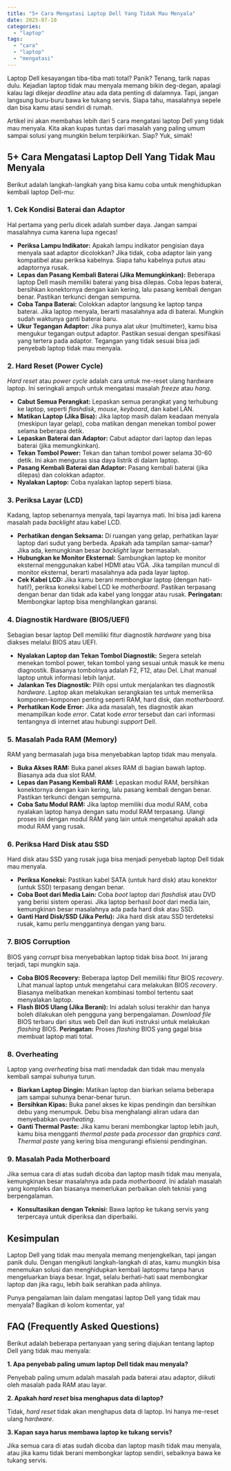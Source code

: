 ```yaml
---
title: "5+ Cara Mengatasi Laptop Dell Yang Tidak Mau Menyala"
date: 2025-07-10
categories: 
  - "laptop"
tags: 
  - "cara"
  - "laptop"
  - "mengatasi"
---
```


Laptop Dell kesayangan tiba-tiba mati total? Panik? Tenang, tarik napas dulu. Kejadian laptop tidak mau menyala memang bikin deg-degan, apalagi kalau lagi dikejar _deadline_ atau ada data penting di dalamnya. Tapi, jangan langsung buru-buru bawa ke tukang servis. Siapa tahu, masalahnya sepele dan bisa kamu atasi sendiri di rumah.

Artikel ini akan membahas lebih dari 5 cara mengatasi laptop Dell yang tidak mau menyala. Kita akan kupas tuntas dari masalah yang paling umum sampai solusi yang mungkin belum terpikirkan. Siap? Yuk, simak!

## 5+ Cara Mengatasi Laptop Dell Yang Tidak Mau Menyala

Berikut adalah langkah-langkah yang bisa kamu coba untuk menghidupkan kembali laptop Dell-mu:

### 1\. Cek Kondisi Baterai dan Adaptor

Hal pertama yang perlu dicek adalah sumber daya. Jangan sampai masalahnya cuma karena lupa ngecas!

- **Periksa Lampu Indikator:** Apakah lampu indikator pengisian daya menyala saat adaptor dicolokkan? Jika tidak, coba adaptor lain yang kompatibel atau periksa kabelnya. Siapa tahu kabelnya putus atau adaptornya rusak.
- **Lepas dan Pasang Kembali Baterai (Jika Memungkinkan):** Beberapa laptop Dell masih memiliki baterai yang bisa dilepas. Coba lepas baterai, bersihkan konektornya dengan kain kering, lalu pasang kembali dengan benar. Pastikan terkunci dengan sempurna.
- **Coba Tanpa Baterai:** Colokkan adaptor langsung ke laptop tanpa baterai. Jika laptop menyala, berarti masalahnya ada di baterai. Mungkin sudah waktunya ganti baterai baru.
- **Ukur Tegangan Adaptor:** Jika punya alat ukur (multimeter), kamu bisa mengukur tegangan output adaptor. Pastikan sesuai dengan spesifikasi yang tertera pada adaptor. Tegangan yang tidak sesuai bisa jadi penyebab laptop tidak mau menyala.

### 2\. Hard Reset (Power Cycle)

_Hard reset_ atau _power cycle_ adalah cara untuk me-reset ulang hardware laptop. Ini seringkali ampuh untuk mengatasi masalah _freeze_ atau _hang_.

- **Cabut Semua Perangkat:** Lepaskan semua perangkat yang terhubung ke laptop, seperti _flashdisk_, _mouse_, _keyboard_, dan kabel LAN.
- **Matikan Laptop (Jika Bisa):** Jika laptop masih dalam keadaan menyala (meskipun layar gelap), coba matikan dengan menekan tombol power selama beberapa detik.
- **Lepaskan Baterai dan Adaptor:** Cabut adaptor dari laptop dan lepas baterai (jika memungkinkan).
- **Tekan Tombol Power:** Tekan dan tahan tombol power selama 30-60 detik. Ini akan menguras sisa daya listrik di dalam laptop.
- **Pasang Kembali Baterai dan Adaptor:** Pasang kembali baterai (jika dilepas) dan colokkan adaptor.
- **Nyalakan Laptop:** Coba nyalakan laptop seperti biasa.

### 3\. Periksa Layar (LCD)

Kadang, laptop sebenarnya menyala, tapi layarnya mati. Ini bisa jadi karena masalah pada _backlight_ atau kabel LCD.

- **Perhatikan dengan Seksama:** Di ruangan yang gelap, perhatikan layar laptop dari sudut yang berbeda. Apakah ada tampilan samar-samar? Jika ada, kemungkinan besar _backlight_ layar bermasalah.
- **Hubungkan ke Monitor Eksternal:** Sambungkan laptop ke monitor eksternal menggunakan kabel HDMI atau VGA. Jika tampilan muncul di monitor eksternal, berarti masalahnya ada pada layar laptop.
- **Cek Kabel LCD:** Jika kamu berani membongkar laptop (dengan hati-hati!), periksa koneksi kabel LCD ke _motherboard_. Pastikan terpasang dengan benar dan tidak ada kabel yang longgar atau rusak. **Peringatan:** Membongkar laptop bisa menghilangkan garansi.

### 4\. Diagnostik Hardware (BIOS/UEFI)

Sebagian besar laptop Dell memiliki fitur diagnostik _hardware_ yang bisa diakses melalui BIOS atau UEFI.

- **Nyalakan Laptop dan Tekan Tombol Diagnostik:** Segera setelah menekan tombol power, tekan tombol yang sesuai untuk masuk ke menu diagnostik. Biasanya tombolnya adalah F2, F12, atau Del. Lihat manual laptop untuk informasi lebih lanjut.
- **Jalankan Tes Diagnostik:** Pilih opsi untuk menjalankan tes diagnostik _hardware_. Laptop akan melakukan serangkaian tes untuk memeriksa komponen-komponen penting seperti RAM, hard disk, dan _motherboard_.
- **Perhatikan Kode Error:** Jika ada masalah, tes diagnostik akan menampilkan kode _error_. Catat kode _error_ tersebut dan cari informasi tentangnya di internet atau hubungi _support_ Dell.

### 5\. Masalah Pada RAM (Memory)

RAM yang bermasalah juga bisa menyebabkan laptop tidak mau menyala.

- **Buka Akses RAM:** Buka panel akses RAM di bagian bawah laptop. Biasanya ada dua slot RAM.
- **Lepas dan Pasang Kembali RAM:** Lepaskan modul RAM, bersihkan konektornya dengan kain kering, lalu pasang kembali dengan benar. Pastikan terkunci dengan sempurna.
- **Coba Satu Modul RAM:** Jika laptop memiliki dua modul RAM, coba nyalakan laptop hanya dengan satu modul RAM terpasang. Ulangi proses ini dengan modul RAM yang lain untuk mengetahui apakah ada modul RAM yang rusak.

### 6\. Periksa Hard Disk atau SSD

Hard disk atau SSD yang rusak juga bisa menjadi penyebab laptop Dell tidak mau menyala.

- **Periksa Koneksi:** Pastikan kabel SATA (untuk hard disk) atau konektor (untuk SSD) terpasang dengan benar.
- **Coba Boot dari Media Lain:** Coba _boot_ laptop dari _flashdisk_ atau DVD yang berisi sistem operasi. Jika laptop berhasil _boot_ dari media lain, kemungkinan besar masalahnya ada pada hard disk atau SSD.
- **Ganti Hard Disk/SSD (Jika Perlu):** Jika hard disk atau SSD terdeteksi rusak, kamu perlu menggantinya dengan yang baru.

### 7\. BIOS Corruption

BIOS yang _corrupt_ bisa menyebabkan laptop tidak bisa _boot_. Ini jarang terjadi, tapi mungkin saja.

- **Coba BIOS Recovery:** Beberapa laptop Dell memiliki fitur BIOS _recovery_. Lihat manual laptop untuk mengetahui cara melakukan BIOS _recovery_. Biasanya melibatkan menekan kombinasi tombol tertentu saat menyalakan laptop.
- **Flash BIOS Ulang (Jika Berani):** Ini adalah solusi terakhir dan hanya boleh dilakukan oleh pengguna yang berpengalaman. _Download_ _file_ BIOS terbaru dari situs web Dell dan ikuti instruksi untuk melakukan _flashing_ BIOS. **Peringatan:** Proses _flashing_ BIOS yang gagal bisa membuat laptop mati total.

### 8\. Overheating

Laptop yang _overheating_ bisa mati mendadak dan tidak mau menyala kembali sampai suhunya turun.

- **Biarkan Laptop Dingin:** Matikan laptop dan biarkan selama beberapa jam sampai suhunya benar-benar turun.
- **Bersihkan Kipas:** Buka panel akses ke kipas pendingin dan bersihkan debu yang menumpuk. Debu bisa menghalangi aliran udara dan menyebabkan _overheating_.
- **Ganti Thermal Paste:** Jika kamu berani membongkar laptop lebih jauh, kamu bisa mengganti _thermal paste_ pada _processor_ dan _graphics card_. _Thermal paste_ yang kering bisa mengurangi efisiensi pendinginan.

### 9\. Masalah Pada Motherboard

Jika semua cara di atas sudah dicoba dan laptop masih tidak mau menyala, kemungkinan besar masalahnya ada pada _motherboard_. Ini adalah masalah yang kompleks dan biasanya memerlukan perbaikan oleh teknisi yang berpengalaman.

- **Konsultasikan dengan Teknisi:** Bawa laptop ke tukang servis yang terpercaya untuk diperiksa dan diperbaiki.

## Kesimpulan

Laptop Dell yang tidak mau menyala memang menjengkelkan, tapi jangan panik dulu. Dengan mengikuti langkah-langkah di atas, kamu mungkin bisa menemukan solusi dan menghidupkan kembali laptopmu tanpa harus mengeluarkan biaya besar. Ingat, selalu berhati-hati saat membongkar laptop dan jika ragu, lebih baik serahkan pada ahlinya.

Punya pengalaman lain dalam mengatasi laptop Dell yang tidak mau menyala? Bagikan di kolom komentar, ya!

## FAQ (Frequently Asked Questions)

Berikut adalah beberapa pertanyaan yang sering diajukan tentang laptop Dell yang tidak mau menyala:

**1\. Apa penyebab paling umum laptop Dell tidak mau menyala?**

Penyebab paling umum adalah masalah pada baterai atau adaptor, diikuti oleh masalah pada RAM atau layar.

**2\. Apakah _hard reset_ bisa menghapus data di laptop?**

Tidak, _hard reset_ tidak akan menghapus data di laptop. Ini hanya me-reset ulang _hardware_.

**3\. Kapan saya harus membawa laptop ke tukang servis?**

Jika semua cara di atas sudah dicoba dan laptop masih tidak mau menyala, atau jika kamu tidak berani membongkar laptop sendiri, sebaiknya bawa ke tukang servis.
